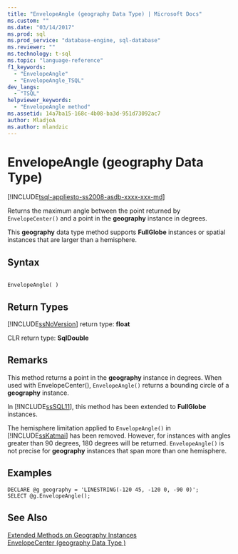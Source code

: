 ```yaml
---
title: "EnvelopeAngle (geography Data Type) | Microsoft Docs"
ms.custom: ""
ms.date: "03/14/2017"
ms.prod: sql
ms.prod_service: "database-engine, sql-database"
ms.reviewer: ""
ms.technology: t-sql
ms.topic: "language-reference"
f1_keywords: 
  - "EnvelopeAngle"
  - "EnvelopeAngle_TSQL"
dev_langs: 
  - "TSQL"
helpviewer_keywords: 
  - "EnvelopeAngle method"
ms.assetid: 14a7ba15-168c-4b08-ba3d-951d73092ac7
author: MladjoA
ms.author: mlandzic 
---
```

# EnvelopeAngle (geography Data Type)
[!INCLUDE[tsql-appliesto-ss2008-asdb-xxxx-xxx-md](../../includes/tsql-appliesto-ss2008-asdb-xxxx-xxx-md.md)]

  Returns the maximum angle between the point returned by `EnvelopeCenter()` and a point in the **geography** instance in degrees.  
  
 This **geography** data type method supports **FullGlobe** instances or spatial instances that are larger than a hemisphere.  
  
## Syntax  
  
```  
  
EnvelopeAngle( )  
```  
  
## Return Types  
 [!INCLUDE[ssNoVersion](../../includes/ssnoversion-md.md)] return type: **float**  
  
 CLR return type: **SqlDouble**  
  
## Remarks  
 This method returns a point in the **geography** instance in degrees. When used with EnvelopeCenter(), `EnvelopeAngle()` returns a bounding circle of a **geography** instance.  
  
 In [!INCLUDE[ssSQL11](../../includes/sssql11-md.md)], this method has been extended to **FullGlobe** instances.  
  
 The hemisphere limitation applied to `EnvelopeAngle()` in [!INCLUDE[ssKatmai](../../includes/sskatmai-md.md)] has been removed. However, for instances with angles greater than 90 degrees, 180 degrees will be returned. `EnvelopeAngle()` is not precise for **geography** instances that span more than one hemisphere.  
  
## Examples  
  
```  
DECLARE @g geography = 'LINESTRING(-120 45, -120 0, -90 0)';   
SELECT @g.EnvelopeAngle();  
```  
  
## See Also  
 [Extended Methods on Geography Instances](../../t-sql/spatial-geography/extended-methods-on-geography-instances.md)   
 [EnvelopeCenter &#40;geography Data Type &#41;](../../t-sql/spatial-geography/envelopecenter-geography-data-type.md)  
  
  
